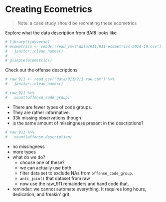 # Creating Ecometrics




> Note: a case study should be recreating these ecometrics

Explore what the data description from BARI looks like


```r
# library(tidyverse)
# ecometrics <- readr::read_csv("data/911/911-ecometrics-2014-19.csv") %>% 
#   janitor::clean_names()
# 
# glimpse(ecometrics)
```

Check out the offense descriptions


```r
# raw_911 <- read_csv("data/911/911-raw.csv") %>% 
#   janitor::clean_names()
```


```r
# raw_911 %>% 
#   count(offense_code_group)
```

- There are fewer types of code groups. 
- They are rather informative.
- 33k missing observations though
- is the same amount of missingness present in the descriptions?


```r
# raw_911 %>% 
#   count(offense_description)
```

- no missingness
- more types
- what do we do?
  - choose one of these?
  - we can actually use both
  - filter data set to exclude NAs from `offense_code_group`.
  - `anti_join()` that dataset from raw
  - now use the raw_911 remainders and hand code that.
- reminder: we cannot automate everything. It requires long hours, dedication, and freakin' grit.

